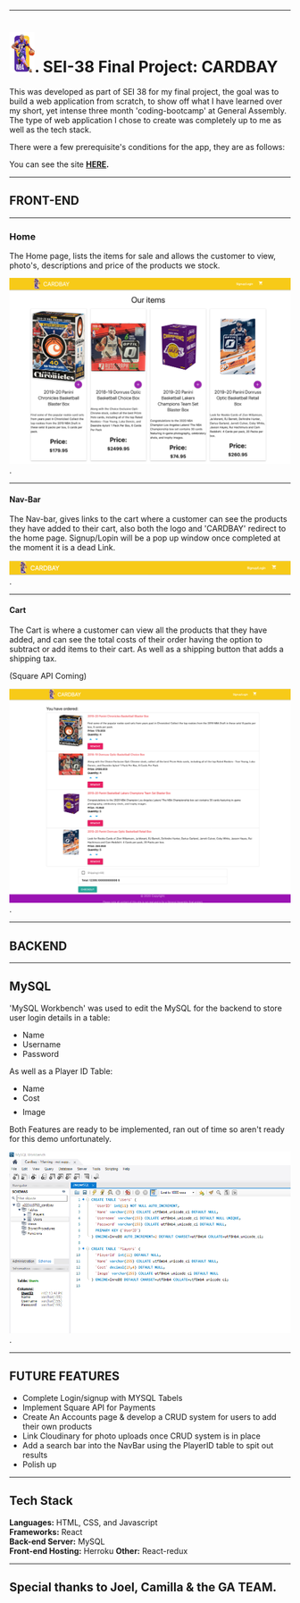 ----
# ![](./Readme/Readme.png). SEI-38 Final Project: CARDBAY

This was developed as part of SEI 38 for my final project, the goal was to build a web application from scratch, to show off what I have learned over my short, yet intense three month 'coding-bootcamp' at General Assembly. The type of web application I chose to create was completely up to me as well as the tech stack.

There were a few prerequisite's conditions for the app, they are as follows:

You can see the site **[HERE](https://frozen-taiga-03219.herokuapp.com/).**

-----

## FRONT-END
---
### Home

The Home page, lists the items for sale and allows the customer to view, photo's, descriptions and price of the products we stock.

![](./Readme/Home.png).

---
#### Nav-Bar

The Nav-bar, gives links to the cart where a customer can see the products they have added to their cart, also both the logo and 'CARDBAY' redirect to the home page. Signup/Lopin will be a pop up window once completed at the moment it is a dead Link.

![](./Readme/NavBar.png).

---
#### Cart

The Cart is where a customer can view all the products that they have added, and can see the total costs of their order having the option  to subtract or add items to their cart. As well as a shipping button that adds a shipping tax.

(Square API Coming)

![](./Readme/Cart.png).



-----

## BACKEND
---

## MySQL

 'MySQL Workbench' was used to edit the MySQL for the backend to store user login details in a table:
 - Name
 - Username
 - Password

 As well as a Player ID Table:
 - Name
 - Cost $$$$
 - Image

 Both Features are ready to be implemented, ran out of time so aren't ready for this demo unfortunately.

 ![](./Readme/MYSQL.png).

---

## FUTURE FEATURES

- Complete Login/signup with MYSQL Tabels
- Implement Square API for Payments
- Create An Accounts page & develop a CRUD system for users to add their own products
- Link Cloudinary for photo uploads once CRUD system is in place
- Add a search bar into the NavBar using the PlayerID table to spit out results  
- Polish up

---


## Tech Stack
**Languages:** HTML, CSS, and Javascript  
**Frameworks:**  React  
**Back-end Server:** MySQL  
**Front-end Hosting:** Herroku
**Other:**  React-redux

---

## Special thanks to Joel, Camilla & the GA TEAM.

